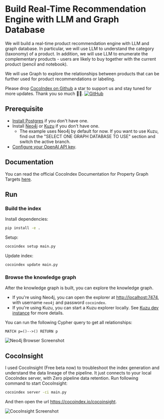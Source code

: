 # Build Real-Time Recommendation Engine with LLM and Graph Database

We will build a real-time product recommendation engine with LLM and graph database. In particular, we will use LLM to understand the category (taxonomy) of a product. In addition, we will use LLM to enumerate the complementary products - users are likely to buy together with the current product (pencil and notebook).

We will use Graph to explore the relationships between products that can be further used for product recommendations or labeling.

Please drop [CocoIndex on Github](https://github.com/cocoindex-io/cocoindex) a star to support us and stay tuned for more updates. Thank you so much 🥥🤗. [![GitHub](https://img.shields.io/github/stars/cocoindex-io/cocoindex?color=5B5BD6)](https://github.com/cocoindex-io/cocoindex)


## Prerequisite
*   [Install Postgres](https://cocoindex.io/docs/getting_started/installation#-install-postgres) if you don't have one.
*   Install [Neo4j](https://cocoindex.io/docs/ops/targets#neo4j-dev-instance) or [Kuzu](https://cocoindex.io/docs/ops/targets#kuzu-dev-instance) if you don't have one.
    *   The example uses Neo4j by default for now. If you want to use Kuzu, find out the "SELECT ONE GRAPH DATABASE TO USE" section and switch the active branch.
*   [Configure your OpenAI API key](https://cocoindex.io/docs/ai/llm#openai).

## Documentation
You can read the official CocoIndex Documentation for Property Graph Targets [here](https://cocoindex.io/docs/ops/targets#property-graph-targets).

## Run

### Build the index

Install dependencies:

```bash
pip install -e .
```

Setup:

```bash
cocoindex setup main.py
```

Update index:

```bash
cocoindex update main.py
```

### Browse the knowledge graph

After the knowledge graph is built, you can explore the knowledge graph.

* If you're using Neo4j, you can open the explorer at [http://localhost:7474](http://localhost:7474), with username `neo4j` and password `cocoindex`.
* If you're using Kuzu, you can start a Kuzu explorer locally. See [Kuzu dev instance](https://cocoindex.io/docs/ops/targets#kuzu-dev-instance) for more details.

You can run the following Cypher query to get all relationships:

```cypher
MATCH p=()-->() RETURN p
```

![Neo4j Browser Screenshot](img/neo4j.png)

## CocoInsight
I used CocoInsight (Free beta now) to troubleshoot the index generation and understand the data lineage of the pipeline.
It just connects to your local CocoIndex server, with Zero pipeline data retention. Run following command to start CocoInsight:

```bash
cocoindex server -ci main.py
```

And then open the url https://cocoindex.io/cocoinsight.

![CocoInsight Screenshot](img/cocoinsight.png)
